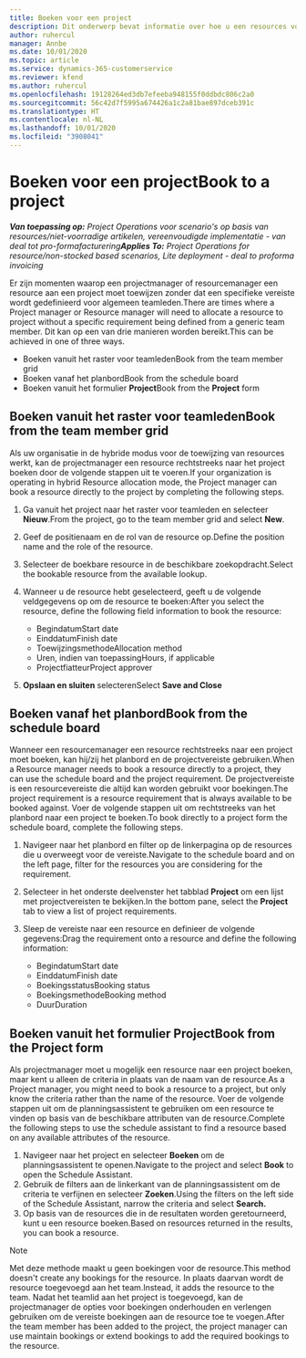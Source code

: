 ```yaml
---
title: Boeken voor een project
description: Dit onderwerp bevat informatie over hoe u een resources voor een project boekt.
author: ruhercul
manager: Annbe
ms.date: 10/01/2020
ms.topic: article
ms.service: dynamics-365-customerservice
ms.reviewer: kfend
ms.author: ruhercul
ms.openlocfilehash: 19128264ed3db7efeeba948155f0ddbdc806c2a0
ms.sourcegitcommit: 56c42d7f5995a674426a1c2a81bae897dceb391c
ms.translationtype: HT
ms.contentlocale: nl-NL
ms.lasthandoff: 10/01/2020
ms.locfileid: "3908041"
---
```

# <a name="book-to-a-project"></a><span data-ttu-id="b3e37-103">Boeken voor een project</span><span class="sxs-lookup"><span data-stu-id="b3e37-103">Book to a project</span></span>

<span data-ttu-id="b3e37-104">_**Van toepassing op:** Project Operations voor scenario's op basis van resources/niet-voorradige artikelen, vereenvoudigde implementatie - van deal tot pro-formafacturering_</span><span class="sxs-lookup"><span data-stu-id="b3e37-104">_**Applies To:** Project Operations for resource/non-stocked based scenarios, Lite deployment - deal to proforma invoicing_</span></span>

<span data-ttu-id="b3e37-105">Er zijn momenten waarop een projectmanager of resourcemanager een resource aan een project moet toewijzen zonder dat een specifieke vereiste wordt gedefinieerd voor algemeen teamleden.</span><span class="sxs-lookup"><span data-stu-id="b3e37-105">There are times where a Project manager or Resource manager will need to allocate a resource to project without a specific requirement being defined from a generic team member.</span></span> <span data-ttu-id="b3e37-106">Dit kan op een van drie manieren worden bereikt.</span><span class="sxs-lookup"><span data-stu-id="b3e37-106">This can be achieved in one of three ways.</span></span>

- <span data-ttu-id="b3e37-107">Boeken vanuit het raster voor teamleden</span><span class="sxs-lookup"><span data-stu-id="b3e37-107">Book from the team member grid</span></span>
- <span data-ttu-id="b3e37-108">Boeken vanaf het planbord</span><span class="sxs-lookup"><span data-stu-id="b3e37-108">Book from the schedule board</span></span>
- <span data-ttu-id="b3e37-109">Boeken vanuit het formulier **Project**</span><span class="sxs-lookup"><span data-stu-id="b3e37-109">Book from the **Project** form</span></span>

## <a name="book-from-the-team-member-grid"></a><span data-ttu-id="b3e37-110">Boeken vanuit het raster voor teamleden</span><span class="sxs-lookup"><span data-stu-id="b3e37-110">Book from the team member grid</span></span>

<span data-ttu-id="b3e37-111">Als uw organisatie in de hybride modus voor de toewijzing van resources werkt, kan de projectmanager een resource rechtstreeks naar het project boeken door de volgende stappen uit te voeren.</span><span class="sxs-lookup"><span data-stu-id="b3e37-111">If your organization is operating in hybrid Resource allocation mode, the Project manager can book a resource directly to the project by completing the following steps.</span></span>

1. <span data-ttu-id="b3e37-112">Ga vanuit het project naar het raster voor teamleden en selecteer **Nieuw**.</span><span class="sxs-lookup"><span data-stu-id="b3e37-112">From the project, go to the team member grid and select **New**.</span></span>
2. <span data-ttu-id="b3e37-113">Geef de positienaam en de rol van de resource op.</span><span class="sxs-lookup"><span data-stu-id="b3e37-113">Define the position name and the role of the resource.</span></span>
3. <span data-ttu-id="b3e37-114">Selecteer de boekbare resource in de beschikbare zoekopdracht.</span><span class="sxs-lookup"><span data-stu-id="b3e37-114">Select the bookable resource from the available lookup.</span></span>
4. <span data-ttu-id="b3e37-115">Wanneer u de resource hebt geselecteerd, geeft u de volgende veldgegevens op om de resource te boeken:</span><span class="sxs-lookup"><span data-stu-id="b3e37-115">After you select the resource, define the following field information to book the resource:</span></span>

    - <span data-ttu-id="b3e37-116">Begindatum</span><span class="sxs-lookup"><span data-stu-id="b3e37-116">Start date</span></span>
    - <span data-ttu-id="b3e37-117">Einddatum</span><span class="sxs-lookup"><span data-stu-id="b3e37-117">Finish date</span></span>
    - <span data-ttu-id="b3e37-118">Toewijzingsmethode</span><span class="sxs-lookup"><span data-stu-id="b3e37-118">Allocation method</span></span>
    - <span data-ttu-id="b3e37-119">Uren, indien van toepassing</span><span class="sxs-lookup"><span data-stu-id="b3e37-119">Hours, if applicable</span></span>
    - <span data-ttu-id="b3e37-120">Projectfiatteur</span><span class="sxs-lookup"><span data-stu-id="b3e37-120">Project approver</span></span>

6. <span data-ttu-id="b3e37-121">**Opslaan en sluiten** selecteren</span><span class="sxs-lookup"><span data-stu-id="b3e37-121">Select **Save and Close**</span></span>

## <a name="book-from-the-schedule-board"></a><span data-ttu-id="b3e37-122">Boeken vanaf het planbord</span><span class="sxs-lookup"><span data-stu-id="b3e37-122">Book from the schedule board</span></span>

<span data-ttu-id="b3e37-123">Wanneer een resourcemanager een resource rechtstreeks naar een project moet boeken, kan hij/zij het planbord en de projectvereiste gebruiken.</span><span class="sxs-lookup"><span data-stu-id="b3e37-123">When a Resource manager needs to book a resource directly to a project, they can use the schedule board and the project requirement.</span></span> <span data-ttu-id="b3e37-124">De projectvereiste is een resourcevereiste die altijd kan worden gebruikt voor boekingen.</span><span class="sxs-lookup"><span data-stu-id="b3e37-124">The project requirement is a resource requirement that is always available to be booked against.</span></span> <span data-ttu-id="b3e37-125">Voer de volgende stappen uit om rechtstreeks van het planbord naar een project te boeken.</span><span class="sxs-lookup"><span data-stu-id="b3e37-125">To book directly to a project form the schedule board, complete the following steps.</span></span>

1. <span data-ttu-id="b3e37-126">Navigeer naar het planbord en filter op de linkerpagina op de resources die u overweegt voor de vereiste.</span><span class="sxs-lookup"><span data-stu-id="b3e37-126">Navigate to the schedule board and on the left page, filter for the resources you are considering for the requirement.</span></span>
2. <span data-ttu-id="b3e37-127">Selecteer in het onderste deelvenster het tabblad **Project** om een lijst met projectvereisten te bekijken.</span><span class="sxs-lookup"><span data-stu-id="b3e37-127">In the bottom pane, select the **Project** tab to view a list of project requirements.</span></span>
3. <span data-ttu-id="b3e37-128">Sleep de vereiste naar een resource en definieer de volgende gegevens:</span><span class="sxs-lookup"><span data-stu-id="b3e37-128">Drag the requirement onto a resource and define the following information:</span></span>

    - <span data-ttu-id="b3e37-129">Begindatum</span><span class="sxs-lookup"><span data-stu-id="b3e37-129">Start date</span></span>
    - <span data-ttu-id="b3e37-130">Einddatum</span><span class="sxs-lookup"><span data-stu-id="b3e37-130">Finish date</span></span>
    - <span data-ttu-id="b3e37-131">Boekingsstatus</span><span class="sxs-lookup"><span data-stu-id="b3e37-131">Booking status</span></span>
    - <span data-ttu-id="b3e37-132">Boekingsmethode</span><span class="sxs-lookup"><span data-stu-id="b3e37-132">Booking method</span></span>
    - <span data-ttu-id="b3e37-133">Duur</span><span class="sxs-lookup"><span data-stu-id="b3e37-133">Duration</span></span>

## <a name="book-from-the-project-form"></a><span data-ttu-id="b3e37-134">Boeken vanuit het formulier Project</span><span class="sxs-lookup"><span data-stu-id="b3e37-134">Book from the Project form</span></span>

<span data-ttu-id="b3e37-135">Als projectmanager moet u mogelijk een resource naar een project boeken, maar kent u alleen de criteria in plaats van de naam van de resource.</span><span class="sxs-lookup"><span data-stu-id="b3e37-135">As a Project manager, you might need to book a resource to a project, but only know the criteria rather than the name of the resource.</span></span> <span data-ttu-id="b3e37-136">Voer de volgende stappen uit om de planningsassistent te gebruiken om een resource te vinden op basis van de beschikbare attributen van de resource.</span><span class="sxs-lookup"><span data-stu-id="b3e37-136">Complete the following steps to use the schedule assistant to find a resource based on any available attributes of the resource.</span></span> 

1. <span data-ttu-id="b3e37-137">Navigeer naar het project en selecteer **Boeken** om de planningsassistent te openen.</span><span class="sxs-lookup"><span data-stu-id="b3e37-137">Navigate to the project and select **Book** to open the Schedule Assistant.</span></span>
2. <span data-ttu-id="b3e37-138">Gebruik de filters aan de linkerkant van de planningsassistent om de criteria te verfijnen en selecteer **Zoeken**.</span><span class="sxs-lookup"><span data-stu-id="b3e37-138">Using the filters on the left side of the Schedule Assistant, narrow the criteria and select **Search.**</span></span>
3. <span data-ttu-id="b3e37-139">Op basis van de resources die in de resultaten worden geretourneerd, kunt u een resource boeken.</span><span class="sxs-lookup"><span data-stu-id="b3e37-139">Based on resources returned in the results, you can book a resource.</span></span>

> [!NOTE]
> <span data-ttu-id="b3e37-140">Met deze methode maakt u geen boekingen voor de resource.</span><span class="sxs-lookup"><span data-stu-id="b3e37-140">This method doesn't create any bookings for the resource.</span></span> <span data-ttu-id="b3e37-141">In plaats daarvan wordt de resource toegevoegd aan het team.</span><span class="sxs-lookup"><span data-stu-id="b3e37-141">Instead, it adds the resource to the team.</span></span> <span data-ttu-id="b3e37-142">Nadat het teamlid aan het project is toegevoegd, kan de projectmanager de opties voor boekingen onderhouden en verlengen gebruiken om de vereiste boekingen aan de resource toe te voegen.</span><span class="sxs-lookup"><span data-stu-id="b3e37-142">After the team member has been added to the project, the project manager can use maintain bookings or extend bookings to add the required bookings to the resource.</span></span>

